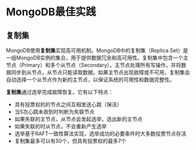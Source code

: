 # MongoDB最佳实践

## 复制集

MongoDB使用**复制集**实现高可用机制。MongoDB中的复制集（Replica Set）是一组MongoDB实例的集合，用于提供数据冗余和高可用性。复制集中包含一个主节点（Primary）和多个从节点（Secondary），主节点处理所有写操作，并将数据同步到从节点，从节点只能读取数据。如果主节点出现故障或不可用，复制集会自动选择一个从节点作为新的主节点，以保证系统的可用性和数据完整性。

**复制集**通过选举完成故障恢复。它有以下特点：

* 具有投票权的的节点之间互相发送心跳（保活）
* 当5次心跳未收到时判断为失联节点
* 如果失联的主节点，从节点会发起选举，选出新的主节点
* 如果失联的时从节点，不会重新产生选举
* 选举基于RAFT一致性算法实现，选举成功的必要条件时大多数投票节点存活
* 复制集最多可以有50个，但具有投票权的最多7个